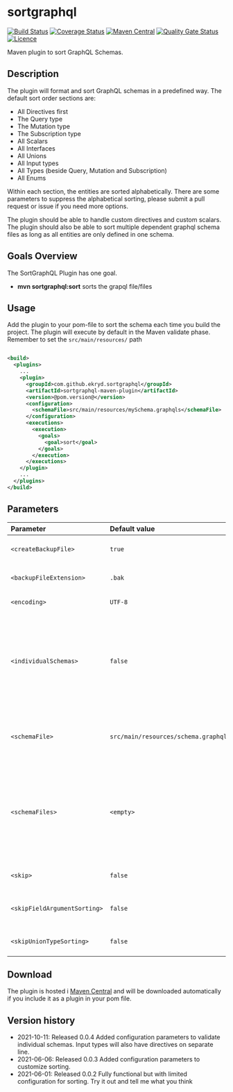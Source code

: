 # sortgraphql

[![Build Status](https://circleci.com/gh/Ekryd/sortgraphql.svg?style=svg)](https://app.circleci.com/pipelines/github/Ekryd/sortgraphql)
[![Coverage Status](https://coveralls.io/repos/github/Ekryd/sortgraphql/badge.svg?branch=master)](https://coveralls.io/github/Ekryd/sortgraphql?branch=master)
[![Maven Central](https://maven-badges.herokuapp.com/maven-central/com.github.ekryd.sortgraphql/sortgraphql-maven-plugin/badge.svg)](https://maven-badges.herokuapp.com/maven-central/com.github.ekryd.sortgraphql/sortgraphql-maven-plugin)
[![Quality Gate Status](https://sonarcloud.io/api/project_badges/measure?project=Ekryd_sortgraphql&metric=alert_status)](https://sonarcloud.io/dashboard?id=Ekryd_sortgraphql)
[![Licence](https://img.shields.io/github/license/Ekryd/sortgraphql?color=success)](https://github.com/Ekryd/sortgraphql/blob/master/LICENSE.md)

Maven plugin to sort GraphQL Schemas.

## Description ##

The plugin will format and sort GraphQL schemas in a predefined way. The default sort order sections are:

* All Directives first
* The Query type
* The Mutation type
* The Subscription type
* All Scalars
* All Interfaces
* All Unions
* All Input types
* All Types (beside Query, Mutation and Subscription)
* All Enums

Within each section, the entities are sorted alphabetically. There are some parameters to suppress the alphabetical
sorting, please submit a pull request or issue if you need more options.

The plugin should be able to handle custom directives and custom scalars. The plugin should also be able to sort
multiple dependent graphql schema files as long as all entities are only defined in one schema.

## Goals Overview ##

The SortGraphQL Plugin has one goal.

* **mvn sortgraphql:sort** sorts the grapql file/files

## Usage ##

Add the plugin to your pom-file to sort the schema each time you build the project. The plugin will execute by default
in the Maven validate phase. Remember to set the `src/main/resources/` path

```xml

<build>
  <plugins>
    ...
    <plugin>
      <groupId>com.github.ekryd.sortgraphql</groupId>
      <artifactId>sortgraphql-maven-plugin</artifactId>
      <version>@pom.version@</version>
      <configuration>
        <schemaFile>src/main/resources/mySchema.graphqls</schemaFile>
      </configuration>
      <executions>
        <execution>
          <goals>
            <goal>sort</goal>
          </goals>
        </execution>
      </executions>
    </plugin>
    ...
  </plugins>
</build>

```

## Parameters ##

| **Parameter** | **Default value** | **Description** | **Example**
|:------------------------|:-----------------------------|:------------------|:----------------|
|`<createBackupFile>`| `true` | Should a backup copy be created for the sorted schema. | `<createBackupFile>false</createBackupFile>` |
|`<backupFileExtension>`| `.bak` | Name of the file extension for the backup file. | `<backupFileExtension>.temp</backupFileExtension>` |
|`<encoding>`| `UTF-8` | Encoding for the files. | `<encoding>ASCII</encoding>` |
|`<individualSchemas>`| `false` | By default, if multiple schema files are specified in schema files, then those schemas will be merged together during validation. This flag specifies that each schema should be validated individually. |`-Dsortgraphql.individualSchemas=true` <br><br> `<individualSchemas>true</individualSchemas>` |
|`<schemaFile>`| `src/main/resources/schema.graphqls` | Location of the schema file. Remember to set the `src/main/resources/` path. |`-Dsortgraphql.schemaFile="src/main/resources/main.graphqls"` <br><br> `<schemaFile>src/main/resources/main.graphqls</schemaFile>` |
|`<schemaFiles>`| `<empty>` | Location of multiple graphql schema file that should be sorted. Overrides parameter schemaFile. The schema files can reference each other, but shared definitions are not allowed. | <pre lang="xml">&lt;schemaFiles&gt;<br>  &lt;schemaFile&gt;src/main/resources/queries.graphqls&lt;/schemaFile&gt; <br>  &lt;schemaFile&gt;src/main/resources/mutations.graphqls&lt;/schemaFile&gt;<br>&lt;/schemaFiles&gt;</pre> | 
|`<skip>`| `false` | Set this to 'true' to bypass SortGraphQL plugin. | `-Dsortgraphql.skip=true` <br><br> `<skip>true</skip>` |
|`<skipFieldArgumentSorting>`| `false` | Set this to 'true' to skip sorting the arguments for a field in a type. | `<skipFieldArgumentSorting>true</skipFieldArgumentSorting>` |
|`<skipUnionTypeSorting>`| `false` | Set this to 'true' to skip sorting the types in a union. | `<skipUnionTypeSorting>true</skipUnionTypeSorting>` |

## Download ##
The plugin is hosted i [Maven Central](https://mvnrepository.com/artifact/com.github.ekryd.sortgraphql/sortgraphql-maven-plugin) and will be downloaded automatically if you include it as a plugin in your pom file.

## Version history ##

* 2021-10-11: Released 0.0.4 Added configuration parameters to validate individual schemas. Input types will also have directives on separate line. 
* 2021-06-06: Released 0.0.3 Added configuration parameters to customize sorting. 
* 2021-06-01: Released 0.0.2 Fully functional but with limited configuration for sorting. Try it out and tell me what you think

